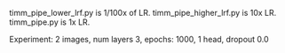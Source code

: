 timm_pipe_lower_lrf.py is 1/100x of LR. 
timm_pipe_higher_lrf.py is 10x LR.
timm_pipe.py is 1x LR. 

Experiment: 2 images, num layers 3, epochs: 1000, 1 head, dropout 0.0 
